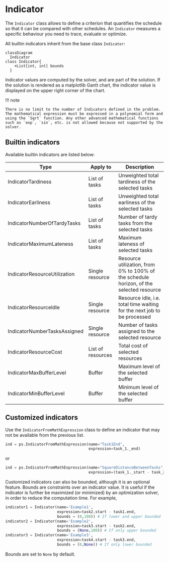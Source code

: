 # Indicator

The `Indicator` class allows to define a criterion that quantifies the schedule so that it can be compared with other schedules. An `Indicator` measures a specific behaviour you need to trace, evaluate or optimize.

All builtin indicators inherit from the base class `Indicator`:
``` mermaid
classDiagram
  Indicator
class Indicator{
    +List[int, int] bounds
  }
```

Indicator values are computed by the solver, and are part of the solution. If the solution is rendered as a matplotlib Gantt chart, the indicator value is displayed on the upper right corner of the chart.

!!! note

    There is no limit to the number of Indicators defined in the problem. The mathematical expression must be expressed in a polynomial form and using the `Sqrt` function. Any other advanced mathematical functions such as `exp`, `sin`, etc. is not allowed because not supported by the solver.

## Builtin indicators

Available builtin indicators are listed below:


| Type      | Apply to | Description                          |
| ----------- | -----| ------------------------------------ |
| IndicatorTardiness | List of tasks | Unweighted total tardiness of the selected tasks |
| IndicatorEarliness | List of tasks | Unweighted total earliness of the selected tasks |
| IndicatorNumberOfTardyTasks | List of tasks | Number of tardy tasks from the selected tasks |
| IndicatorMaximumLateness | List of tasks | Maximum lateness of selected tasks |
| IndicatorResourceUtilization  | Single resource | Resource utilization, from 0% to 100% of the schedule horizon, of the selected resource |
| IndicatorResourceIdle  | Single resource | Resource idle, i.e. total time waiting for the next job to be processed |
| IndicatorNumberTasksAssigned  | Single resource | Number of tasks assigned to the selected resource |
| IndicatorResourceCost  | List of resources| Total cost of selected resources |
| IndicatorMaxBufferLevel  |Buffer | Maximum level of the selected buffer |
| IndicatorMinBufferLevel  | Buffer | Minimum level of the selected buffer |

## Customized indicators

Use the `IndicatorFromMathExpression` class to define an indicator that may not be available from the previous list.

``` py
ind = ps.IndicatorFromMathExpression(name="Task1End",
                                     expression=task_1._end)
```

or

``` py
ind = ps.IndicatorFromMathExpression(name="SquareDistanceBetweenTasks",
                                     expression=(task_1._start - task_2._end) ** 2)
```

Customized indicators can also be bounded, although it is an optional feature. Bounds are constraints over an indicator value. It is useful if the indicator is further be maximized (or minimized) by an optimization solver, in order to reduce the computation time. For example,

``` py
indicator1 = Indicator(name='Example1',
                       expression=task2.start - task1.end,
                       bounds = (0,100)) # If lower and upper bounded
indicator2 = Indicator(name='Example2',
                       expression=task3.start - task2.end,
                       bounds = (None,100)) # If only upper bounded
indicator3 = Indicator(name='Example3',
                       expression=task4.start - task3.end,
                       bounds = (0,None)) # If only lower bounded
```

Bounds are set to `None` by default.
